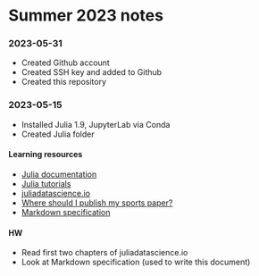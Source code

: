 # Summer 2023 notes

### 2023-05-31

- Created Github account
- Created SSH key and added to Github
- Created this repository

### 2023-05-15

- Installed Julia 1.9, JupyterLab via Conda
- Created Julia folder

#### Learning resources

- [Julia documentation](https://docs.julialang.org/en/v1/)
- [Julia tutorials](https://julialang.org/learning/tutorials/)
- [juliadatascience.io](https://juliadatascience.io)
- [Where should I publish my sports paper?]()
- [Markdown specification](https://daringfireball.net/projects/markdown/)

#### HW

- Read first two chapters of juliadatascience.io
- Look at Markdown specification (used to write this document)
